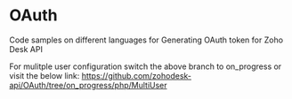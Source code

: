 # OAuth
Code samples on different languages for Generating OAuth token for Zoho Desk API

For mulitple user configuration switch the above branch to on_progress or visit the below link:
    https://github.com/zohodesk-api/OAuth/tree/on_progress/php/MultiUser
